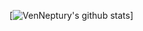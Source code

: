 [![VenNeptury's github stats](https://github-readme-stats.vercel.app/api?username=venneptury?theme=material-palenight)]
